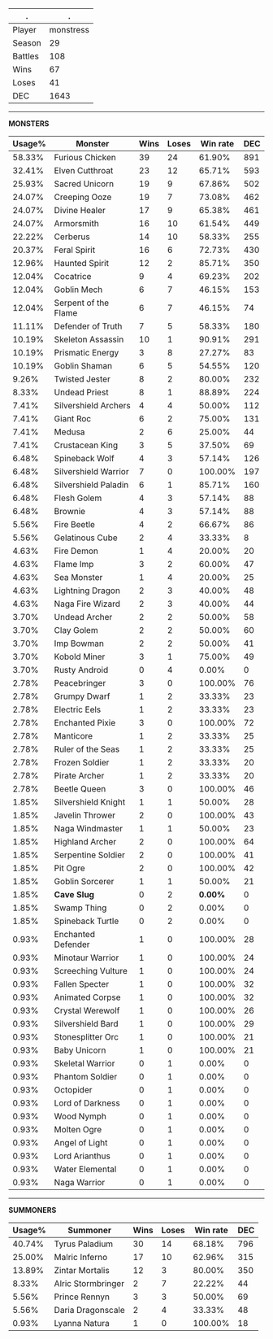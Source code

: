 .|.
|-|-
Player|monstress
Season|29
Battles|108
Wins|67
Loses|41
DEC|1643

---
**MONSTERS**

Usage%|Monster|Wins|Loses|Win rate|DEC|
-|-|-|-|-|-|
58.33%|Furious Chicken|39|24|61.90%|891|
32.41%|Elven Cutthroat|23|12|65.71%|593|
25.93%|Sacred Unicorn|19|9|67.86%|502|
24.07%|Creeping Ooze|19|7|73.08%|462|
24.07%|Divine Healer|17|9|65.38%|461|
24.07%|Armorsmith|16|10|61.54%|449|
22.22%|Cerberus|14|10|58.33%|255|
20.37%|Feral Spirit|16|6|72.73%|430|
12.96%|Haunted Spirit|12|2|85.71%|350|
12.04%|Cocatrice|9|4|69.23%|202|
12.04%|Goblin Mech|6|7|46.15%|153|
12.04%|Serpent of the Flame|6|7|46.15%|74|
11.11%|Defender of Truth|7|5|58.33%|180|
10.19%|Skeleton Assassin|10|1|90.91%|291|
10.19%|Prismatic Energy|3|8|27.27%|83|
10.19%|Goblin Shaman|6|5|54.55%|120|
9.26%|Twisted Jester|8|2|80.00%|232|
8.33%|Undead Priest|8|1|88.89%|224|
7.41%|Silvershield Archers|4|4|50.00%|112|
7.41%|Giant Roc|6|2|75.00%|131|
7.41%|Medusa|2|6|25.00%|44|
7.41%|Crustacean King|3|5|37.50%|69|
6.48%|Spineback Wolf|4|3|57.14%|126|
6.48%|Silvershield Warrior|7|0|100.00%|197|
6.48%|Silvershield Paladin|6|1|85.71%|160|
6.48%|Flesh Golem|4|3|57.14%|88|
6.48%|Brownie|4|3|57.14%|88|
5.56%|Fire Beetle|4|2|66.67%|86|
5.56%|Gelatinous Cube|2|4|33.33%|8|
4.63%|Fire Demon|1|4|20.00%|20|
4.63%|Flame Imp|3|2|60.00%|47|
4.63%|Sea Monster|1|4|20.00%|25|
4.63%|Lightning Dragon|2|3|40.00%|48|
4.63%|Naga Fire Wizard|2|3|40.00%|44|
3.70%|Undead Archer|2|2|50.00%|58|
3.70%|Clay Golem|2|2|50.00%|60|
3.70%|Imp Bowman|2|2|50.00%|41|
3.70%|Kobold Miner|3|1|75.00%|49|
3.70%|Rusty Android|0|4|0.00%|0|
2.78%|Peacebringer|3|0|100.00%|76|
2.78%|Grumpy Dwarf|1|2|33.33%|23|
2.78%|Electric Eels|1|2|33.33%|23|
2.78%|Enchanted Pixie|3|0|100.00%|72|
2.78%|Manticore|1|2|33.33%|25|
2.78%|Ruler of the Seas|1|2|33.33%|25|
2.78%|Frozen Soldier|1|2|33.33%|20|
2.78%|Pirate Archer|1|2|33.33%|20|
2.78%|Beetle Queen|3|0|100.00%|46|
1.85%|Silvershield Knight|1|1|50.00%|28|
1.85%|Javelin Thrower|2|0|100.00%|43|
1.85%|Naga Windmaster|1|1|50.00%|23|
1.85%|Highland Archer|2|0|100.00%|64|
1.85%|Serpentine Soldier|2|0|100.00%|41|
1.85%|Pit Ogre|2|0|100.00%|42|
1.85%|Goblin Sorcerer|1|1|50.00%|21|
1.85%|**Cave Slug**|0|2|**0.00%**|0|
1.85%|Swamp Thing|0|2|0.00%|0|
1.85%|Spineback Turtle|0|2|0.00%|0|
0.93%|Enchanted Defender|1|0|100.00%|28|
0.93%|Minotaur Warrior|1|0|100.00%|24|
0.93%|Screeching Vulture|1|0|100.00%|24|
0.93%|Fallen Specter|1|0|100.00%|32|
0.93%|Animated Corpse|1|0|100.00%|32|
0.93%|Crystal Werewolf|1|0|100.00%|26|
0.93%|Silvershield Bard|1|0|100.00%|29|
0.93%|Stonesplitter Orc|1|0|100.00%|21|
0.93%|Baby Unicorn|1|0|100.00%|21|
0.93%|Skeletal Warrior|0|1|0.00%|0|
0.93%|Phantom Soldier|0|1|0.00%|0|
0.93%|Octopider|0|1|0.00%|0|
0.93%|Lord of Darkness|0|1|0.00%|0|
0.93%|Wood Nymph|0|1|0.00%|0|
0.93%|Molten Ogre|0|1|0.00%|0|
0.93%|Angel of Light|0|1|0.00%|0|
0.93%|Lord Arianthus|0|1|0.00%|0|
0.93%|Water Elemental|0|1|0.00%|0|
0.93%|Naga Warrior|0|1|0.00%|0|

---
**SUMMONERS**

Usage%|Summoner|Wins|Loses|Win rate|DEC|
-|-|-|-|-|-|
40.74%|Tyrus Paladium|30|14|68.18%|796|
25.00%|Malric Inferno|17|10|62.96%|315|
13.89%|Zintar Mortalis|12|3|80.00%|350|
8.33%|Alric Stormbringer|2|7|22.22%|44|
5.56%|Prince Rennyn|3|3|50.00%|69|
5.56%|Daria Dragonscale|2|4|33.33%|48|
0.93%|Lyanna Natura|1|0|100.00%|18|
